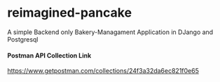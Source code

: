 # reimagined-pancake
A simple Backend only Bakery-Managament Application in DJango and Postgresql

#### Postman API Collection Link
https://www.getpostman.com/collections/24f3a32da6ec821f0e65
